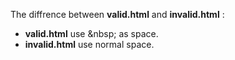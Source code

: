 The diffrence between **valid.html** and **invalid.html** :

- **valid.html** use \&nbsp; as space.
- **invalid.html** use normal space.